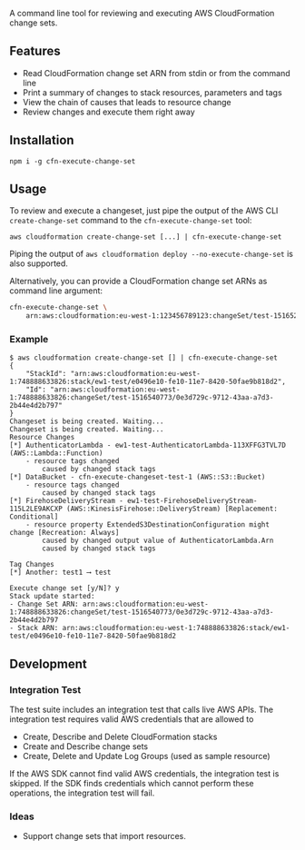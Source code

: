 A command line tool for reviewing and executing AWS CloudFormation change sets.

## Features

- Read CloudFormation change set ARN from stdin or from the command line
- Print a summary of changes to stack resources, parameters and tags
- View the chain of causes that leads to resource change
- Review changes and execute them right away

## Installation

```
npm i -g cfn-execute-change-set
```

## Usage

To review and execute a changeset, just pipe the output of the AWS CLI
`create-change-set` command to the `cfn-execute-change-set` tool:

```
aws cloudformation create-change-set [...] | cfn-execute-change-set
```

Piping the output of `aws cloudformation deploy --no-execute-change-set` is
also supported.

Alternatively, you can provide a CloudFormation change set ARNs as command line
argument:

```bash
cfn-execute-change-set \
    arn:aws:cloudformation:eu-west-1:123456789123:changeSet/test-1516522726/9957ed5e-0049-4144-bc82-962941d972e4
```

### Example

```
$ aws cloudformation create-change-set [] | cfn-execute-change-set
{
    "StackId": "arn:aws:cloudformation:eu-west-1:748888633826:stack/ew1-test/e0496e10-fe10-11e7-8420-50fae9b818d2",
    "Id": "arn:aws:cloudformation:eu-west-1:748888633826:changeSet/test-1516540773/0e3d729c-9712-43aa-a7d3-2b44e4d2b797"
}
Changeset is being created. Waiting...
Changeset is being created. Waiting...
Resource Changes
[*] AuthenticatorLambda - ew1-test-AuthenticatorLambda-113XFFG3TVL7D (AWS::Lambda::Function)
    - resource tags changed
        caused by changed stack tags
[*] DataBucket - cfn-execute-changeset-test-1 (AWS::S3::Bucket)
    - resource tags changed
        caused by changed stack tags
[*] FirehoseDeliveryStream - ew1-test-FirehoseDeliveryStream-115L2LE9AKCXP (AWS::KinesisFirehose::DeliveryStream) [Replacement: Conditional]
    - resource property ExtendedS3DestinationConfiguration might change [Recreation: Always]
        caused by changed output value of AuthenticatorLambda.Arn
        caused by changed stack tags

Tag Changes
[*] Another: test1 ⟶ test

Execute change set [y/N]? y
Stack update started:
- Change Set ARN: arn:aws:cloudformation:eu-west-1:748888633826:changeSet/test-1516540773/0e3d729c-9712-43aa-a7d3-2b44e4d2b797
- Stack ARN: arn:aws:cloudformation:eu-west-1:748888633826:stack/ew1-test/e0496e10-fe10-11e7-8420-50fae9b818d2
```

## Development

### Integration Test

The test suite includes an integration test that calls live AWS APIs. The integration test requires
valid AWS credentials that are allowed to

- Create, Describe and Delete CloudFormation stacks
- Create and Describe change sets
- Create, Delete and Update Log Groups (used as sample resource)

If the AWS SDK cannot find valid AWS credentials, the integration test is skipped. If the SDK finds
credentials which cannot perform these operations, the integration test will fail.

### Ideas

- Support change sets that import resources.
